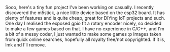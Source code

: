 Sooo, here's a tiny fun project I've been working on casually.
I recently discovered the m5stick, a nice little device based on the esp32 board.
It has plenty of features and is quite cheap, great for DIYing IoT projects and such.
One day I realised the exposed gpio fit a rotary encoder nicely, so decided to make a few games based on that.
I have no experience in C/C++, and I'm a bit of a messy coder, I just wanted to make some games :p
Images taken from quick online searches, hopefully all royalty free/not copyrighted. If it is, lmk and I'll remove.